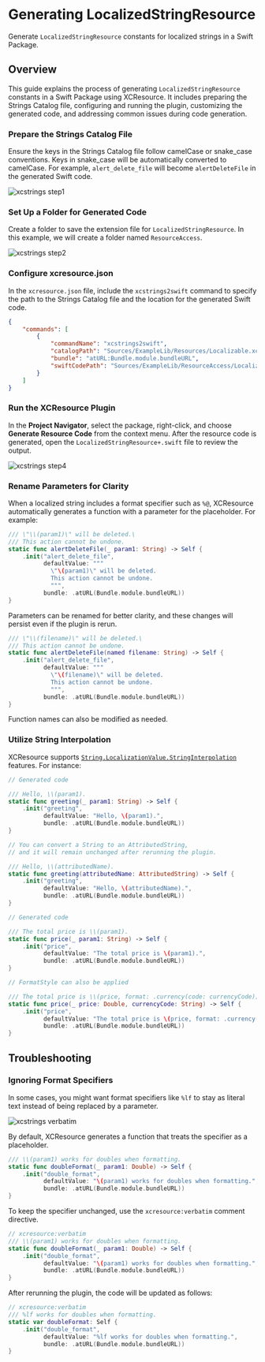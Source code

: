 # Generating LocalizedStringResource

Generate `LocalizedStringResource` constants for localized strings in a Swift Package.

## Overview

This guide explains the process of generating `LocalizedStringResource` constants in a Swift Package using XCResource.
It includes preparing the Strings Catalog file, configuring and running the plugin,
customizing the generated code, and addressing common issues during code generation.

### Prepare the Strings Catalog File

Ensure the keys in the Strings Catalog file follow camelCase or snake_case conventions.
Keys in snake_case will be automatically converted to camelCase.
For example, `alert_delete_file` will become `alertDeleteFile` in the generated Swift code.

![xcstrings step1](xcstrings-1)

### Set Up a Folder for Generated Code

Create a folder to save the extension file for `LocalizedStringResource`.
In this example, we will create a folder named `ResourceAccess`.

![xcstrings step2](xcstrings-2)

### Configure xcresource.json

In the `xcresource.json` file, include the `xcstrings2swift` command to specify the path to the Strings Catalog file and the location for the generated Swift code.

```json
{
    "commands": [
        {
            "commandName": "xcstrings2swift",
            "catalogPath": "Sources/ExampleLib/Resources/Localizable.xcstrings",
            "bundle": "atURL:Bundle.module.bundleURL",
            "swiftCodePath": "Sources/ExampleLib/ResourceAccess/LocalizedStringResource+.swift"
        }
    ]
}
```

### Run the XCResource Plugin

In the **Project Navigator**, select the package, right-click, and choose **Generate Resource Code** from the context menu.
After the resource code is generated, open the `LocalizedStringResource+.swift` file to review the output.

![xcstrings step4](xcstrings-3)

### Rename Parameters for Clarity

When a localized string includes a format specifier such as `%@`,
XCResource automatically generates a function with a parameter for the placeholder. For example:

```swift
/// \"\\(param1)\" will be deleted.\
/// This action cannot be undone.
static func alertDeleteFile(_ param1: String) -> Self {
    .init("alert_delete_file",
          defaultValue: """
            \"\(param1)\" will be deleted.
            This action cannot be undone.
            """,
          bundle: .atURL(Bundle.module.bundleURL))
}
```

Parameters can be renamed for better clarity, and these changes will persist even if the plugin is rerun.

```swift
/// \"\\(filename)\" will be deleted.\
/// This action cannot be undone.
static func alertDeleteFile(named filename: String) -> Self {
    .init("alert_delete_file",
          defaultValue: """
            \"\(filename)\" will be deleted.
            This action cannot be undone.
            """,
          bundle: .atURL(Bundle.module.bundleURL))
}
```

Function names can also be modified as needed.

### Utilize String Interpolation

XCResource supports [`String.LocalizationValue.StringInterpolation`](https://developer.apple.com/documentation/swift/string/localizationvalue/stringinterpolation) features. For instance:

```swift
// Generated code

/// Hello, \\(param1).
static func greeting(_ param1: String) -> Self {
    .init("greeting",
          defaultValue: "Hello, \(param1).",
          bundle: .atURL(Bundle.module.bundleURL))
}

// You can convert a String to an AttributedString,
// and it will remain unchanged after rerunning the plugin.

/// Hello, \\(attributedName).
static func greeting(attributedName: AttributedString) -> Self {
    .init("greeting",
          defaultValue: "Hello, \(attributedName).",
          bundle: .atURL(Bundle.module.bundleURL))
}
```

```swift
// Generated code

/// The total price is \\(param1).
static func price(_ param1: String) -> Self {
    .init("price",
          defaultValue: "The total price is \(param1).",
          bundle: .atURL(Bundle.module.bundleURL))
}

// FormatStyle can also be applied

/// The total price is \\(price, format: .currency(code: currencyCode)).
static func price(_ price: Double, currencyCode: String) -> Self {
    .init("price",
          defaultValue: "The total price is \(price, format: .currency(code: currencyCode)).",
          bundle: .atURL(Bundle.module.bundleURL))
}
```

## Troubleshooting

### Ignoring Format Specifiers

In some cases, you might want format specifiers like `%lf` to stay as literal text instead of being replaced by a parameter.

![xcstrings verbatim](xcstrings-4)

By default, XCResource generates a function that treats the specifier as a placeholder.

```swift
/// \\(param1) works for doubles when formatting.
static func doubleFormat(_ param1: Double) -> Self {
    .init("double_format",
          defaultValue: "\(param1) works for doubles when formatting.",
          bundle: .atURL(Bundle.module.bundleURL))
}
```

To keep the specifier unchanged, use the `xcresource:verbatim` comment directive.

```swift
// xcresource:verbatim
/// \\(param1) works for doubles when formatting.
static func doubleFormat(_ param1: Double) -> Self {
    .init("double_format",
          defaultValue: "\(param1) works for doubles when formatting.",
          bundle: .atURL(Bundle.module.bundleURL))
}
```

After rerunning the plugin, the code will be updated as follows:

```swift
// xcresource:verbatim
/// %lf works for doubles when formatting.
static var doubleFormat: Self {
    .init("double_format",
          defaultValue: "%lf works for doubles when formatting.",
          bundle: .atURL(Bundle.module.bundleURL))
}
```
